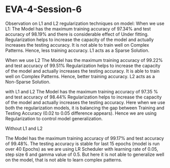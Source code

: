 # EVA-4-Session-6

Observation on L1 and L2 regularization techniques on model:
When we use L1:
The Model has the maximum training accuracy of 97.34% and test accuracy of 98.19% and there is considerable effect of Under fitting. Regularization helps to increase the capacity of the model and actually increases the testing accuracy. It is not able to train well on Complex Patterns. Hence, less training accuracy. L1 acts as a Sparse Solution.

When we use L2
The Model has the maximum training accuracy of 99.22% and test accuracy of 99.51%   Regularization helps to increase the capacity of the model and actually increases the testing accuracy. It is able to train well on Complex Patterns. Hence, better training accuracy. L2 acts as a Non-Sparse Solution.

with L1 and L2
The Model has the maximum training accuracy of 97.35 % and test accuracy of 98.44%   Regularization helps to increase the capacity of the model and actually increases the testing accuracy. Here when we use both the regularization models, it is balancing the gap between Training and Testing Accuracy (0.02 to 0.05 difference appears). Hence we are using Regularization to control model generalization.

Without L1 and L2

The Model has the maximum training accuracy of 99.17% and test accuracy of 99.48%. The testing accuracy is stable for last 15 epochs (model is run over 40 Epochs) as we are using LR Scheduler with learning rate of 0.05, step size 6 and gamma value of 0.5. But here it is not able to generalize well on the model, that is not able to learn complex patterns. 
